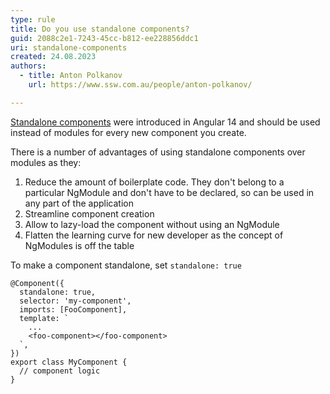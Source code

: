 ```yaml
---
type: rule
title: Do you use standalone components?
guid: 2088c2e1-7243-45cc-b812-ee228856ddc1
uri: standalone-components
created: 24.08.2023
authors: 
  - title: Anton Polkanov
    url: https://www.ssw.com.au/people/anton-polkanov/

---
```


[Standalone components](https://angular.io/guide/standalone-components) were introduced in Angular 14 and should be used instead of modules for every new component you create.

<!--endintro-->

There is a number of advantages of using standalone components over modules as they:

1. Reduce the amount of boilerplate code. They don't belong to a particular NgModule and don't have to be declared, so can be used in any part of the application
2. Streamline component creation
3. Allow to lazy-load the component without using an NgModule
4. Flatten the learning curve for new developer as the concept of NgModules is off the table

To make a component standalone, set `standalone: true`

```
@Component({
  standalone: true,
  selector: 'my-component',
  imports: [FooComponent],
  template: `
    ...
    <foo-component></foo-component>
  `,
})
export class MyComponent {
  // component logic
}
```

<!--endintro-->
